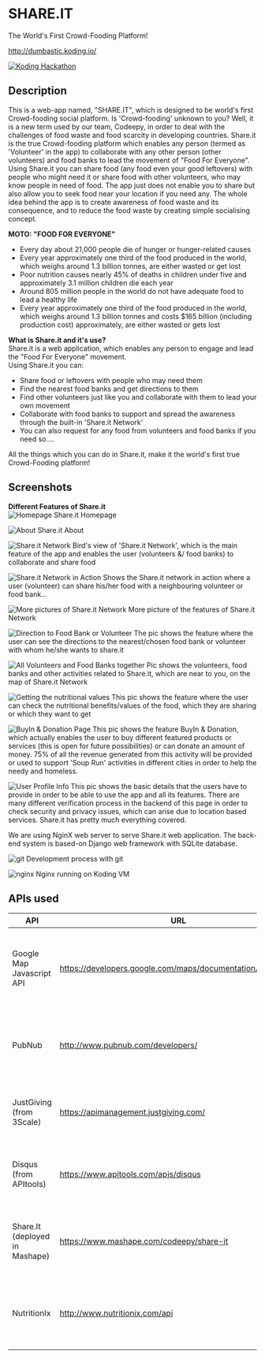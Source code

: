 # SHARE.IT

The World's First Crowd-Fooding Platform!

http://dumbastic.koding.io/

[![Koding Hackathon](https://raw.githubusercontent.com/Codeepy/hackathon.submit/master/images/badge.png "Koding Hackathon")](https://koding.com/Hackathon)

## Description
This is a web-app named, "SHARE.IT", which is designed to be world's first Crowd-fooding social platform. Is 'Crowd-fooding' unknown to you? Well, it is a new term used by our team, Codeepy, in order to deal with the challenges of food waste and food scarcity in developing countries.
Share.it is the true Crowd-fooding platform which enables any person (termed as 'Volunteer' in the app) to collaborate with any other person (other volunteers) and food banks to lead the movement of "Food For Everyone".
Using Share.it you can share food (any food even your good leftovers) with people who might need it or share food with other volunteers, who may know people in need of food. The app just does not enable you to share but also allow you to seek food near your location if you need any.
The whole idea behind the app is to create awareness of food waste and its consequence, and to reduce the food waste by creating simple socialising concept.

**MOTO: "FOOD FOR EVERYONE"**
* Every day about 21,000 people die of hunger or hunger-related causes
* Every year approximately one third of the food produced in the world, which weighs around 1.3 billion tonnes, are either wasted or get lost
* Poor nutrition causes nearly 45% of deaths in children under five and approximately 3.1 million children die each year
* Around 805 million people in the world do not have adequate food to lead a healthy life
* Every year approximately one third of the food produced in the world, which weighs around 1.3 billion tonnes and costs $165 billion (including production cost) approximately, are either wasted or gets lost

**What is Share.it and it's use?**
<br>
Share.it is a web application, which enables any person to engage and lead the "Food For Everyone" movement. <br>Using Share.it you can:
* Share food or leftovers with people who may need them
* Find the nearest food banks and get directions to them
* Find other volunteers just like you and collaborate with them to lead your own movement
* Collaborate with food banks to support and spread the awareness through the built-in 'Share.it Network'
* You can also request for any food from volunteers and food banks if you need so....

All the things which you can do in Share.it, make it the world's first true Crowd-Fooding platform!

## Screenshots
**Different Features of Share.it**
<br>
![Homepage](http://i.imgur.com/jruVXP5.png "Homepage")
Share.it Homepage

![About](http://i.imgur.com/TuDynUo.png "About")
Share.it About

![Share.it Network](http://i.imgur.com/2YRn5Am.png "Share.it Network")
Bird's view of 'Share.it Network', which is the main feature of the app and enables the user (volunteers &/ food banks) to collaborate and share food

![Share.it Network in Action](http://i.imgur.com/cIgIjnH.png "Share.it Network in Action")
Shows the Share.it network in action where a user (volunteer) can share his/her food with a neighbouring volunteer or food bank...

![More pictures of Share.it Network](http://i.imgur.com/Xffo0Ax.png "More pictures of Share.it Network")
More picture of the features of Share.it Network

![Direction to Food Bank or Volunteer](http://i.imgur.com/iQZWGLh.png "Direction to Food Bank or Volunteer")
The pic shows the feature where the user can see the directions to the nearest/chosen food bank or volunteer with whom he/she wants to share.it

![All Volunteers and Food Banks together](http://i.imgur.com/BRtEOZ8.png "All Volunteers and Food Banks together")
Pic shows the volunteers, food banks and other activities related to Share.it, which are near to you, on the map of Share.it Network

![Getting the nutritional values](http://i.imgur.com/cukxaLG.png "Getting the nutritional values")
This pic shows the feature where the user can check the nutritional benefits/values of the food, which they are sharing or which they want to get

![BuyIn & Donation Page](http://i.imgur.com/xW1UwLL.png "BuyIn & Donation Page")
This pic shows the feature BuyIn & Donation, which actually enables the user to buy different featured products or services (this is open for future possibilities) or can donate an amount of money.
75% of all the revenue generated from this activity will be provided or used to support 'Soup Run' activities in different cities in order to help the needy and homeless.

![User Profile Info](http://i.imgur.com/K3SJcrM.png "User Profile Info")
This pic shows the basic details that the users have to provide in order to be able to use the app and all its features. There are many different verification process in the backend of this page in order to check security and privacy issues, which can arise due to location based services.
Share.it has pretty much everything covered.

We are using NginX web server to serve Share.it web application. The back-end system is based-on Django web framework with SQLite database.

![git](http://i.imgur.com/vdSYlz5.png "git")
Development process with git


![nginx](http://i.imgur.com/YgT10Q1.png "nginx")
Nginx running on Koding VM


## APIs used

API | URL | Description
--- | --- | ---
Google Map Javascript API | https://developers.google.com/maps/documentation/javascript/ | We use this API to display Food Banks, Volunteers, and Food Broadcast's locations
PubNub | http://www.pubnub.com/developers/ | We use this API to provide real-time chat and food broadcast
JustGiving <br>(from 3Scale) | https://apimanagement.justgiving.com/ | We use this API to provide donation payment service
Disqus <br>(from APItools) | https://www.apitools.com/apis/disqus | We use this API to facilitate commenting in Contact page
Share.It <br>(deployed in Mashape) | https://www.mashape.com/codeepy/share-it | We developed this API to serve and retrieve the Volunteers' locations
NutritionIx | http://www.nutritionix.com/api | We used this API to provide nutritional information for shared foods
